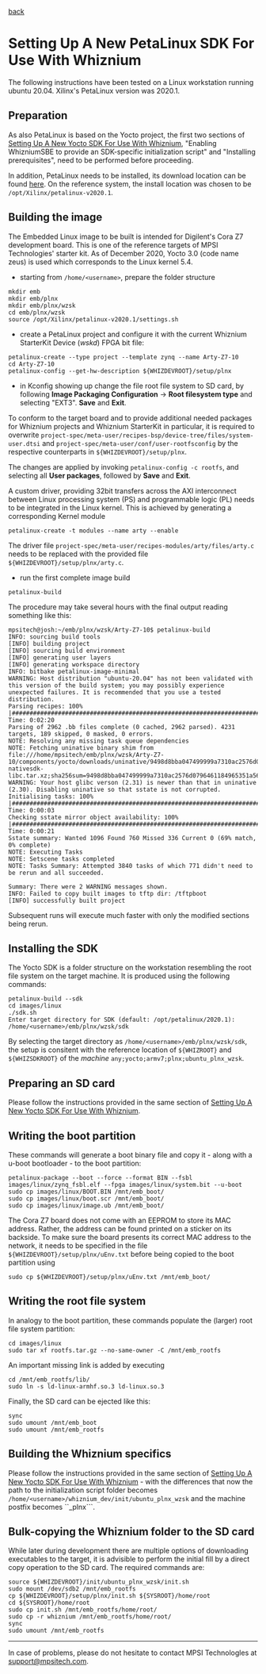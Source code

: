 [back](./README.md)

# Setting Up A New PetaLinux SDK For Use With Whiznium

The following instructions have been tested on a Linux workstation running ubuntu 20.04. Xilinx's PetaLinux version was 2020.1.

## Preparation

As also PetaLinux is based on the Yocto project, the first two sections of [Setting Up A New Yocto SDK For Use With Whiznium](./setup_yocto.md), "Enabling WhizniumSBE to provide an SDK-specific initialization script" and "Installing prerequisites", need to be performed before proceeding.

In addition, PetaLinux needs to be installed, its download location can be found [here](https://www.xilinx.com/support/download/index.html/content/xilinx/en/downloadNav/embedded-design-tools/2020-1.html). On the reference system, the install location was chosen to be ``/opt/Xilinx/petalinux-v2020.1``.

## Building the image

The Embedded Linux image to be built is intended for Digilent's Cora Z7 development board. This is one of the reference targets of MPSI Technologies' starter kit. As of December 2020, Yocto 3.0 (code name zeus) is used which corresponds to the Linux kernel 5.4.

- starting from ``/home/<username>``, prepare the folder structure
```
mkdir emb
mkdir emb/plnx
mkdir emb/plnx/wzsk
cd emb/plnx/wzsk
source /opt/Xilinx/petalinux-v2020.1/settings.sh
```

- create a PetaLinux project and configure it with the current Whiznium StarterKit Device (_wskd_) FPGA bit file:
```
petalinux-create --type project --template zynq --name Arty-Z7-10
cd Arty-Z7-10
petalinux-config --get-hw-description ${WHIZDEVROOT}/setup/plnx
```

- in Kconfig showing up change the file root file system to SD card, by following __Image Packaging Configuration__ -> __Root filesystem type__ and selecting "EXT3". __Save__ and __Exit__.

To conform to the target board and to provide additional needed packages for Whiznium projects and Whiznium StarterKit in particular, it is required to overwrite ``project-spec/meta-user/recipes-bsp/device-tree/files/system-user.dtsi`` and 
``project-spec/meta-user/conf/user-rootfsconfig`` by the respective counterparts in ``${WHIZDEVROOT}/setup/plnx``.

The changes are applied by invoking ``petalinux-config -c rootfs``, and selecting all __User packages__, followed by __Save__ and __Exit__.

A custom driver, providing 32bit transfers across the AXI interconnect between Linux processing system (PS) and programmable logic (PL) needs to be integrated in the Linux kernel. This is achieved by generating a corresponding Kernel module
```
petalinux-create -t modules --name arty --enable
````

The driver file ``project-spec/meta-user/recipes-modules/arty/files/arty.c`` needs to be replaced with the provided file ``${WHIZDEVROOT}/setup/plnx/arty.c``.

- run the first complete image build
```
petalinux-build
```

The procedure may take several hours with the final output reading something like this:

```
mpsitech@josh:~/emb/plnx/wzsk/Arty-Z7-10$ petalinux-build
INFO: sourcing build tools
[INFO] building project
[INFO] sourcing build environment
[INFO] generating user layers
[INFO] generating workspace directory
INFO: bitbake petalinux-image-minimal
WARNING: Host distribution "ubuntu-20.04" has not been validated with this version of the build system; you may possibly experience unexpected failures. It is recommended that you use a tested distribution.
Parsing recipes: 100% |###############################################################################################################| Time: 0:02:20
Parsing of 2962 .bb files complete (0 cached, 2962 parsed). 4231 targets, 189 skipped, 0 masked, 0 errors.
NOTE: Resolving any missing task queue dependencies
NOTE: Fetching uninative binary shim from file:///home/mpsitech/emb/plnx/wzsk/Arty-Z7-10/components/yocto/downloads/uninative/9498d8bba047499999a7310ac2576d0796461184965351a56f6d32c888a1f216/x86_64-nativesdk-libc.tar.xz;sha256sum=9498d8bba047499999a7310ac2576d0796461184965351a56f6d32c888a1f216
WARNING: Your host glibc verson (2.31) is newer than that in uninative (2.30). Disabling uninative so that sstate is not corrupted.
Initialising tasks: 100% |############################################################################################################| Time: 0:00:03
Checking sstate mirror object availability: 100% |####################################################################################| Time: 0:00:21
Sstate summary: Wanted 1096 Found 760 Missed 336 Current 0 (69% match, 0% complete)
NOTE: Executing Tasks
NOTE: Setscene tasks completed
NOTE: Tasks Summary: Attempted 3840 tasks of which 771 didn't need to be rerun and all succeeded.

Summary: There were 2 WARNING messages shown.
INFO: Failed to copy built images to tftp dir: /tftpboot
[INFO] successfully built project
````

Subsequent runs will execute much faster with only the modified sections being rerun.

## Installing the SDK

The Yocto SDK is a folder structure on the workstation resembling the root file system on the target machine. It is produced using the following commands:
```
petalinux-build --sdk
cd images/linux
./sdk.sh
Enter target directory for SDK (default: /opt/petalinux/2020.1): /home/<username>/emb/plnx/wzsk/sdk
```

By selecting the target directory as ``/home/<username>/emb/plnx/wzsk/sdk``, the setup is consitent with the reference location of ``${WHIZROOT}`` and ``${WHIZSDKROOT}`` of the _machine_ ``any;yocto;armv7;plnx;ubuntu_plnx_wzsk``.

## Preparing an SD card

Please follow the instructions provided in the same section of [Setting Up A New Yocto SDK For Use With Whiznium](./setup_yocto.md).

## Writing the boot partition

These commands will generate a boot binary file and copy it - along with a u-boot bootloader - to the boot partition:
```
petalinux-package --boot --force --format BIN --fsbl images/linux/zynq_fsbl.elf --fpga images/linux/system.bit --u-boot
sudo cp images/linux/BOOT.BIN /mnt/emb_boot/
sudo cp images/linux/boot.scr /mnt/emb_boot/
sudo cp images/linux/image.ub /mnt/emb_boot/
```

The Cora Z7 board does not come with an EEPROM to store its MAC address. Rather, the address can be found printed on a sticker on its backside. To make sure the board presents its correct MAC address to the network, it needs to be specified in the file ``${WHIZDEVROOT}/setup/plnx/uEnv.txt`` before being copied to the boot partition using
```
sudo cp ${WHIZDEVROOT}/setup/plnx/uEnv.txt /mnt/emb_boot/
```

## Writing the root file system

In analogy to the boot partition, these commands populate the (larger) root file system partition:
```
cd images/linux
sudo tar xf rootfs.tar.gz --no-same-owner -C /mnt/emb_rootfs
```

An important missing link is added by executing
```
cd /mnt/emb_rootfs/lib/
sudo ln -s ld-linux-armhf.so.3 ld-linux.so.3
```

Finally, the SD card can be ejected like this:
```
sync
sudo umount /mnt/emb_boot
sudo umount /mnt/emb_rootfs
```

## Building the Whiznium specifics

Please follow the instructions provided in the same section of [Setting Up A New Yocto SDK For Use With Whiznium](./setup_yocto.md) - with the differences that now the path to the initialization script folder becomes ``/home/<username>/whiznium_dev/init/ubuntu_plnx_wzsk`` and the machine postfix becomes ``_plnx```.

## Bulk-copying the Whiznium folder to the SD card

While later during development there are multiple options of downloading executables to the target, it is advisible to perform the initial fill by a direct copy operation to the SD card. The required commands are:
```
source ${WHIZDEVROOT}/init/ubuntu_plnx_wzsk/init.sh
sudo mount /dev/sdb2 /mnt/emb_rootfs
cp ${WHIZDEVROOT}/setup/plnx/init.sh ${SYSROOT}/home/root
cd ${SYSROOT}/home/root
sudo cp init.sh /mnt/emb_rootfs/home/root/
sudo cp -r whiznium /mnt/emb_rootfs/home/root/
sync
sudo umount /mnt/emb_rootfs
```

---

In case of problems, please do not hesitate to contact MPSI Technologles at [support@mpsitech.com](mailto:support@mpsitech.com).

